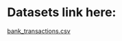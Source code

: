 # Datasets link here:
[bank_transactions.csv](https://www.kaggle.com/datasets/shivamb/bank-customer-segmentation)
